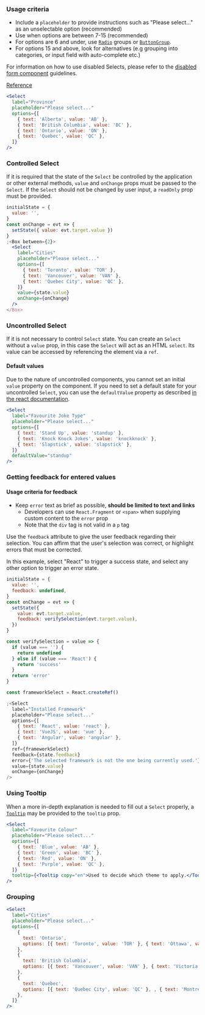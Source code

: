 ### Usage criteria

- Include a `placeholder` to provide instructions such as "Please select…" as an unselectable option (recommended)
- Use when options are between 7-15 (recommended)
- For options are 6 and under, use [`Radio`](/#!/radio) groups or [`ButtonGroup`](/#!/ButtonGroup).
- For options 15 and above, look for alternatives (e.g grouping into categories, or input field with auto-complete etc.)

For information on how to use disabled Selects, please refer to the [disabled form component](#form-disabled-state) guidelines.

[Reference](https://baymard.com/blog/drop-down-usability)

```jsx
<Select
  label="Province"
  placeholder="Please select..."
  options={[
    { text: 'Alberta', value: 'AB' },
    { text: 'British Columbia', value: 'BC' },
    { text: 'Ontario', value: 'ON' },
    { text: 'Quebec', value: 'QC' },
  ]}
/>
```

### Controlled Select

If it is required that the state of the `Select` be controlled by the application or other external methods, `value` and `onChange` props must be passed to the `Select`. If the `Select` should not be changed by user input, a `readOnly` prop must be provided.

```jsx
initialState = {
  value: '',
}
const onChange = evt => {
  setState({ value: evt.target.value })
}
;<Box between={2}>
  <Select
    label="Cities"
    placeholder="Please select..."
    options={[
      { text: 'Toronto', value: 'TOR' },
      { text: 'Vancouver', value: 'VAN' },
      { text: 'Quebec City', value: 'QC' },
    ]}
    value={state.value}
    onChange={onChange}
  />
</Box>
```

### Uncontrolled Select

If it is not necessary to control `Select` state. You can create an `Select` without a `value` prop, in this case the `Select` will act as an HTML `select`. Its value can be accessed by referencing the element via a `ref`.

#### Default values

Due to the nature of uncontrolled components, you cannot set an initial `value` property on the component. If you need to set a default state for your uncontrolled `Select`, you can use the `defaultValue` property as described [in the react documentation](https://reactjs.org/docs/uncontrolled-components.html#default-values).

```jsx
<Select
  label="Favourite Joke Type"
  placeholder="Please select..."
  options={[
    { text: 'Stand Up', value: 'standup' },
    { text: 'Knock Knock Jokes', value: 'knockknock' },
    { text: 'Slapstick', value: 'slapstick' },
  ]}
  defaultValue="standup"
/>
```

### Getting feedback for entered values

#### Usage criteria for feedback

- Keep `error` text as brief as possible, **should be limited to text and links**
  - Developers can use `React.Fragment` or `<span>` when supplying custom content to the `error` prop
  - Note that the `div` tag is not valid in a `p` tag

Use the `feedback` attribute to give the user feedback regarding their selection. You can affirm that the user's selection
was correct, or highlight errors that must be corrected.

In this example, select "React" to trigger a success state, and select any other option to trigger an error state.

```jsx
initialState = {
  value: '',
  feedback: undefined,
}
const onChange = evt => {
  setState({
    value: evt.target.value,
    feedback: verifySelection(evt.target.value),
  })
}

const verifySelection = value => {
  if (value === '') {
    return undefined
  } else if (value === 'React') {
    return 'success'
  }
  return 'error'
}

const frameworkSelect = React.createRef()

;<Select
  label="Installed Framework"
  placeholder="Please select..."
  options={[
    { text: 'React', value: 'react' },
    { text: 'VueJS', value: 'vue' },
    { text: 'Angular', value: 'angular' },
  ]}
  ref={frameworkSelect}
  feedback={state.feedback}
  error={'The selected framework is not the one being currently used.'}
  value={state.value}
  onChange={onChange}
/>
```

### Using Tooltip

When a more in-depth explanation is needed to fill out a `Select` properly, a [`Tooltip`](#!/Tooltip) may be provided to the `tooltip` prop.

```jsx
<Select
  label="Favourite Colour"
  placeholder="Please select..."
  options={[
    { text: 'Blue', value: 'AB' },
    { text: 'Green', value: 'BC' },
    { text: 'Red', value: 'ON' },
    { text: 'Purple', value: 'QC' },
  ]}
  tooltip={<Tooltip copy="en">Used to decide which theme to apply.</Tooltip>}
/>
```

### Grouping

```jsx
<Select
  label="Cities"
  placeholder="Please select..."
  options={[
    {
      text: 'Ontario',
      options: [{ text: 'Toronto', value: 'TOR' }, { text: 'Ottawa', value: 'OTT' }],
    },
    {
      text: 'British Columbia',
      options: [{ text: 'Vancouver', value: 'VAN' }, { text: 'Victoria', value: 'VIC' }],
    },
    {
      text: 'Quebec',
      options: [{ text: 'Quebec City', value: 'QC' }, , { text: 'Montreal', value: 'MTL' }],
    },
  ]}
/>
```
